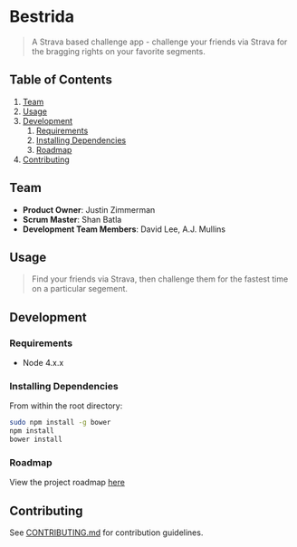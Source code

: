 # Bestrida

> A Strava based challenge app - challenge your friends via Strava for the bragging rights on your favorite segments.


## Table of Contents

1. [Team](#team)
1. [Usage](#Usage)
1. [Development](#development)
    1. [Requirements](#requirements)
    1. [Installing Dependencies](#installing-dependencies)
    1. [Roadmap](#roadmap)
1. [Contributing](#contributing)


## Team

  - __Product Owner__: Justin Zimmerman
  - __Scrum Master__: Shan Batla
  - __Development Team Members__: David Lee, A.J. Mullins

## Usage

> Find your friends via Strava, then challenge them for the fastest time on a particular segement. 


## Development

### Requirements

- Node 4.x.x

### Installing Dependencies

From within the root directory:

```sh
sudo npm install -g bower
npm install
bower install
```

### Roadmap

View the project roadmap [here](https://github.com/Bestrida/bestrida/issues)


## Contributing

See [CONTRIBUTING.md](CONTRIBUTING.md) for contribution guidelines.